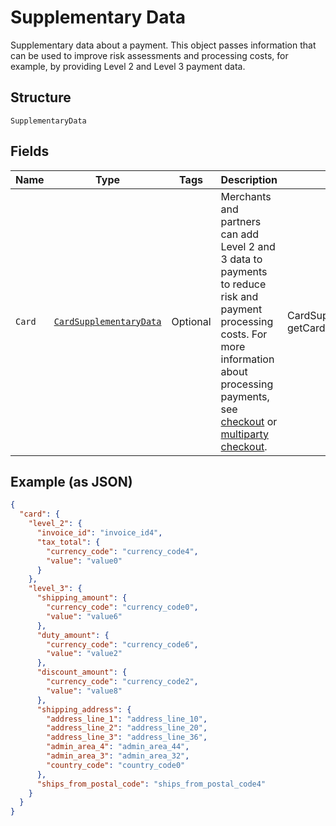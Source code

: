 
# Supplementary Data

Supplementary data about a payment. This object passes information that can be used to improve risk assessments and processing costs, for example, by providing Level 2 and Level 3 payment data.

## Structure

`SupplementaryData`

## Fields

| Name | Type | Tags | Description | Getter | Setter |
|  --- | --- | --- | --- | --- | --- |
| `Card` | [`CardSupplementaryData`](../../doc/models/card-supplementary-data.md) | Optional | Merchants and partners can add Level 2 and 3 data to payments to reduce risk and payment processing costs. For more information about processing payments, see <a href="https://developer.paypal.com/docs/checkout/advanced/processing/">checkout</a> or <a href="https://developer.paypal.com/docs/multiparty/checkout/advanced/processing/">multiparty checkout</a>. | CardSupplementaryData getCard() | setCard(CardSupplementaryData card) |

## Example (as JSON)

```json
{
  "card": {
    "level_2": {
      "invoice_id": "invoice_id4",
      "tax_total": {
        "currency_code": "currency_code4",
        "value": "value0"
      }
    },
    "level_3": {
      "shipping_amount": {
        "currency_code": "currency_code0",
        "value": "value6"
      },
      "duty_amount": {
        "currency_code": "currency_code6",
        "value": "value2"
      },
      "discount_amount": {
        "currency_code": "currency_code2",
        "value": "value8"
      },
      "shipping_address": {
        "address_line_1": "address_line_10",
        "address_line_2": "address_line_20",
        "address_line_3": "address_line_36",
        "admin_area_4": "admin_area_44",
        "admin_area_3": "admin_area_32",
        "country_code": "country_code0"
      },
      "ships_from_postal_code": "ships_from_postal_code4"
    }
  }
}
```

